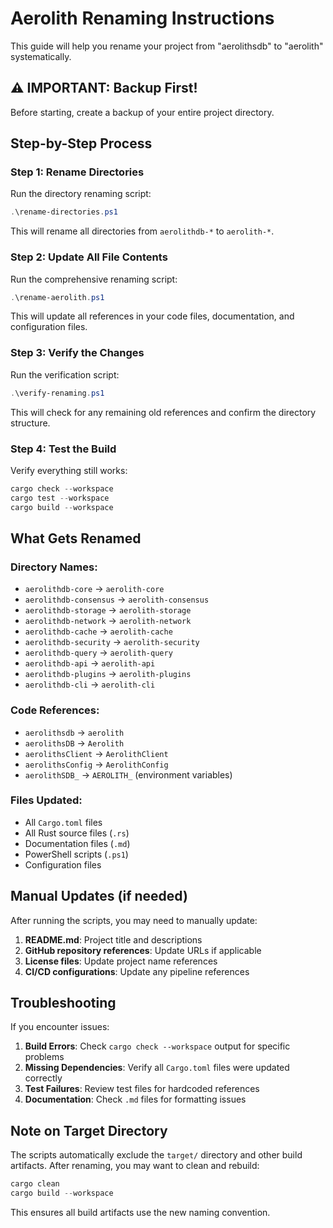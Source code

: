 # Aerolith Renaming Instructions

This guide will help you rename your project from "aerolithsdb" to "aerolith" systematically.

## ⚠️ IMPORTANT: Backup First!
Before starting, create a backup of your entire project directory.

## Step-by-Step Process

### Step 1: Rename Directories
Run the directory renaming script:
```powershell
.\rename-directories.ps1
```

This will rename all directories from `aerolithdb-*` to `aerolith-*`.

### Step 2: Update All File Contents  
Run the comprehensive renaming script:
```powershell
.\rename-aerolith.ps1
```

This will update all references in your code files, documentation, and configuration files.

### Step 3: Verify the Changes
Run the verification script:
```powershell
.\verify-renaming.ps1
```

This will check for any remaining old references and confirm the directory structure.

### Step 4: Test the Build
Verify everything still works:
```powershell
cargo check --workspace
cargo test --workspace  
cargo build --workspace
```

## What Gets Renamed

### Directory Names:
- `aerolithdb-core` → `aerolith-core`
- `aerolithdb-consensus` → `aerolith-consensus`
- `aerolithdb-storage` → `aerolith-storage`
- `aerolithdb-network` → `aerolith-network`
- `aerolithdb-cache` → `aerolith-cache`
- `aerolithdb-security` → `aerolith-security`
- `aerolithdb-query` → `aerolith-query`
- `aerolithdb-api` → `aerolith-api`
- `aerolithdb-plugins` → `aerolith-plugins`
- `aerolithdb-cli` → `aerolith-cli`

### Code References:
- `aerolithsdb` → `aerolith`
- `aerolithsDB` → `Aerolith`
- `aerolithsClient` → `AerolithClient`
- `aerolithsConfig` → `AerolithConfig`
- `aerolithSDB_` → `AEROLITH_` (environment variables)

### Files Updated:
- All `Cargo.toml` files
- All Rust source files (`.rs`)
- Documentation files (`.md`)
- PowerShell scripts (`.ps1`)
- Configuration files

## Manual Updates (if needed)

After running the scripts, you may need to manually update:

1. **README.md**: Project title and descriptions
2. **GitHub repository references**: Update URLs if applicable
3. **License files**: Update project name references
4. **CI/CD configurations**: Update any pipeline references

## Troubleshooting

If you encounter issues:

1. **Build Errors**: Check `cargo check --workspace` output for specific problems
2. **Missing Dependencies**: Verify all `Cargo.toml` files were updated correctly  
3. **Test Failures**: Review test files for hardcoded references
4. **Documentation**: Check `.md` files for formatting issues

## Note on Target Directory

The scripts automatically exclude the `target/` directory and other build artifacts. After renaming, you may want to clean and rebuild:

```powershell
cargo clean
cargo build --workspace
```

This ensures all build artifacts use the new naming convention.
